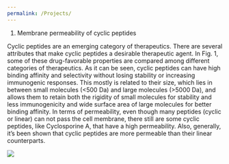 ```yaml
---
permalink: /Projects/
---
```


1. Membrane permeability of cyclic peptides

Cyclic peptides are an emerging category of therapeutics. There are several attributes that make cyclic peptides a desirable therapeutic agent. In Fig. 1, some of these drug-favorable properties are compared among different categories of therapeutics. As it can be seen, cyclic peptides can have high binding affinity and selectivity without losing stability or increasing immunogenic responses. This mostly is related to their size, which lies in between small molecules (<500 Da) and large molecules (>5000 Da), and allows them to retain both the rigidity of small molecules for stability and less immunogenicity and wide surface area of large molecules for better binding affinity. In terms of permeability, even though many peptides (cyclic or linear) can not pass the cell membrane, there still are some cyclic peptides, like Cyclosporine A, that have a high permeability. Also, generally, it’s been shown that cyclic peptides are more permeable than their linear counterparts. 

![](/images/project-1-1.jpg)
